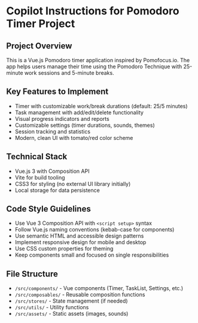 # Copilot Instructions for Pomodoro Timer Project

<!-- Use this file to provide workspace-specific custom instructions to Copilot. For more details, visit https://code.visualstudio.com/docs/copilot/copilot-customization#_use-a-githubcopilotinstructionsmd-file -->

## Project Overview
This is a Vue.js Pomodoro timer application inspired by Pomofocus.io. The app helps users manage their time using the Pomodoro Technique with 25-minute work sessions and 5-minute breaks.

## Key Features to Implement
- Timer with customizable work/break durations (default: 25/5 minutes)
- Task management with add/edit/delete functionality
- Visual progress indicators and reports
- Customizable settings (timer durations, sounds, themes)
- Session tracking and statistics
- Modern, clean UI with tomato/red color scheme

## Technical Stack
- Vue.js 3 with Composition API
- Vite for build tooling
- CSS3 for styling (no external UI library initially)
- Local storage for data persistence

## Code Style Guidelines
- Use Vue 3 Composition API with `<script setup>` syntax
- Follow Vue.js naming conventions (kebab-case for components)
- Use semantic HTML and accessible design patterns
- Implement responsive design for mobile and desktop
- Use CSS custom properties for theming
- Keep components small and focused on single responsibilities

## File Structure
- `/src/components/` - Vue components (Timer, TaskList, Settings, etc.)
- `/src/composables/` - Reusable composition functions
- `/src/stores/` - State management (if needed)
- `/src/utils/` - Utility functions
- `/src/assets/` - Static assets (images, sounds)